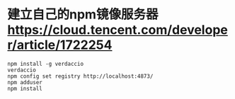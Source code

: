 
# 建立自己的npm镜像服务器 https://cloud.tencent.com/developer/article/1722254
```
npm install -g verdaccio 
verdaccio 
npm config set registry http://localhost:4873/
npm adduser
npm install

```


